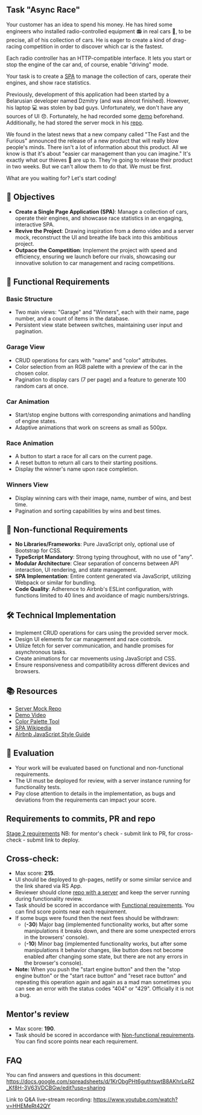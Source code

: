 ## Task "Async Race"

Your customer has an idea to spend his money. He has hired some engineers who installed radio-controlled equipment :radio: in real cars :car:, to be precise, all of his collection of cars. He is eager to create a kind of drag-racing competition in order to discover which car is the fastest.

Each radio controller has an HTTP-compatible interface. It lets you start or stop the engine of the car and, of course, enable "driving" mode.

Your task is to create a [SPA](https://en.wikipedia.org/wiki/Single-page_application) to manage the collection of cars, operate their engines, and show race statistics.

Previously, development of this application had been started by a Belarusian developer named Dzmitry (and was almost finished). However, his laptop :computer: was stolen by bad guys. Unfortunately, we don't have any sources of UI :disappointed:. Fortunately, he had recorded some [demo](https://youtu.be/sTXtlBLh-Ts) beforehand. Additionally, he had stored the server mock in his [repo](https://github.com/mikhama/async-race-api).

We found in the latest news that a new company called "The Fast and the Furious" announced the release of a new product that will really blow people's minds. There isn't a lot of information about this product. All we know is that it's about "easier car management than you can imagine." It's exactly what our thieves :supervillain: are up to. They're going to release their product in two weeks. But we can't allow them to do that. We must be first.

What are you waiting for? Let's start coding!

## 🎯 Objectives

- **Create a Single Page Application (SPA)**: Manage a collection of cars, operate their engines, and showcase race statistics in an engaging, interactive SPA.
- **Revive the Project**: Drawing inspiration from a demo video and a server mock, reconstruct the UI and breathe life back into this ambitious project.
- **Outpace the Competition**: Implement the project with speed and efficiency, ensuring we launch before our rivals, showcasing our innovative solution to car management and racing competitions.

## 🚗 Functional Requirements

### Basic Structure

- Two main views: "Garage" and "Winners", each with their name, page number, and a count of items in the database.
- Persistent view state between switches, maintaining user input and pagination.

### Garage View

- CRUD operations for cars with "name" and "color" attributes.
- Color selection from an RGB palette with a preview of the car in the chosen color.
- Pagination to display cars (7 per page) and a feature to generate 100 random cars at once.

### Car Animation

- Start/stop engine buttons with corresponding animations and handling of engine states.
- Adaptive animations that work on screens as small as 500px.

### Race Animation

- A button to start a race for all cars on the current page.
- A reset button to return all cars to their starting positions.
- Display the winner's name upon race completion.

### Winners View

- Display winning cars with their image, name, number of wins, and best time.
- Pagination and sorting capabilities by wins and best times.

## 📜 Non-functional Requirements

- **No Libraries/Frameworks**: Pure JavaScript only, optional use of Bootstrap for CSS.
- **TypeScript Mandatory**: Strong typing throughout, with no use of "any".
- **Modular Architecture**: Clear separation of concerns between API interaction, UI rendering, and state management.
- **SPA Implementation**: Entire content generated via JavaScript, utilizing Webpack or similar for bundling.
- **Code Quality**: Adherence to Airbnb's ESLint configuration, with functions limited to 40 lines and avoidance of magic numbers/strings.

## 🛠️ Technical Implementation

- Implement CRUD operations for cars using the provided server mock.
- Design UI elements for car management and race controls.
- Utilize fetch for server communication, and handle promises for asynchronous tasks.
- Create animations for car movements using JavaScript and CSS.
- Ensure responsiveness and compatibility across different devices and browsers.

## 📚 Resources

- [Server Mock Repo](https://github.com/mikhama/async-race-api)
- [Demo Video](https://youtu.be/sTXtlBLh-Ts)
- [Color Palette Tool](https://www.colorspire.com/rgb-color-wheel/)
- [SPA Wikipedia](https://en.wikipedia.org/wiki/Single-page_application)
- [Airbnb JavaScript Style Guide](https://github.com/airbnb/javascript)

## 🔄 Evaluation

- Your work will be evaluated based on functional and non-functional requirements.
- The UI must be deployed for review, with a server instance running for functionality tests.
- Pay close attention to details in the implementation, as bugs and deviations from the requirements can impact your score.

## Requirements to commits, PR and repo

[Stage 2 requirements](https://docs.rs.school/#/en/pull-request-review-process)
NB: for mentor's check - submit link to PR, for cross-check - submit link to deploy.

## Cross-check:

- Max score: **215**.
- UI should be deployed to gh-pages, netlify or some similar service and the link shared via RS App.
- Reviewer should clone [repo with a server](https://github.com/mikhama/async-race-api.git) and keep the server running during functionality review.
- Task should be scored in accordance with [Functional requirements](./functional-requirements.md). You can find score points near each requirement.
- If some bugs were found then the next fees should be withdrawn:
  - (**-30**) Major bag (implemented functionality works, but after some manipulations it breaks down, and there are some unexpected errors in the browsers' console).
  - (**-10**) Minor bag (implemented functionality works, but after some manipulations it behavior changes, like button does not become enabled after changing some state, but there are not any errors in the browser's console).
- **Note:** When you push the "start engine button" and then the "stop engine button" or the "start race button" and "reset race button" and repeating this operation again and again as a mad man sometimes you can see an error with the status codes "404" or "429". Officially it is not a bug.

## Mentor's review

- Max score: **190**.
- Task should be scored in accordance with [Non-functional requirements](./non-functional-requirements.md). You can find score points near each requirement.

## FAQ

You can find answers and questions in this document:
https://docs.google.com/spreadsheets/d/1KrObgPHt6guthtswtB8AKhrLpRZ_Kf8H-3V63VDCBGw/edit?usp=sharing

Link to Q&A live-stream recording:
https://www.youtube.com/watch?v=HHEMeRt42QY
